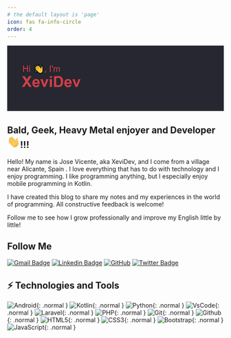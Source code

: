 ```yaml
---
# the default layout is 'page'
icon: fas fa-info-circle
order: 4
---
```

[![Header](/assets/img/headerBueno.png "Header")](https://github.com/XeviDev/)

## Bald, Geek, Heavy Metal enjoyer and Developer <img src="/assets/img/Hi.gif" width="30px"/>!!!

Hello! My name is Jose Vicente, aka XeviDev, and I come from a village near Alicante, Spain . I love everything that has to do with technology and I enjoy programming. I like programming anything, but I especially enjoy mobile programming in Kotlin.

I have created this blog to share my notes and my experiences in the world of programming. All constructive feedback is welcome!

Follow me to see how I grow professionally and improve my English little by little!

<!--[<img width="500" height="320" align="right" src="/images/giphy.gif" alt="👋 Hi there! I'm (XeviDev)|https://github.com/XeviDev)" title="👋 Hi there! I'm (XeviDev|https://github.com/XeviDev)"/>](https://github.com/XeviDev)
-->

## Follow Me


[![Gmail Badge](https://img.shields.io/badge/-jv.martinez.mellado@gmail.com-c14438?style=flat-square&logo=Gmail&logoColor=white&link=mailto:jv.martinez.mellado@gmail.com)](mailto:jv.martinez.mellado@gmail.com)
[![Linkedin Badge](https://img.shields.io/badge/-jvmartinez-blue?style=flat-square&logo=Linkedin&logoColor=white&link=https://www.linkedin.com/in/jose-vicente-mart%C3%ADnez-mellado/)](https://www.linkedin.com/in/jose-vicente-mart%C3%ADnez-mellado/)
[![GitHub](https://img.shields.io/badge/-GitHub-181717?style=flat-square&logo=github&logoColor=white&link=https://github.com/XeviDev)](https://github.com/XeviDev)
[![Twitter Badge](https://img.shields.io/badge/-@XeviDev-00acee?style=flat&logo=Twitter&logoColor=white)](https://twitter.com/intent/follow?screen_name=XeviDev "Follow on Twitter")


## ⚡ Technologies and Tools

![Android](https://img.shields.io/badge/-Android-black?style=for-the-badge&logo=android&color=252334){: .normal }
![Kotlin](https://img.shields.io/badge/-Kotlin-black?style=for-the-badge&logo=kotlin&color=252334){: .normal }
![Python](https://img.shields.io/badge/-Python-black?style=for-the-badge&logo=python&color=252334){: .normal }
![VsCode](https://img.shields.io/badge/-VSCode-black?style=for-the-badge&logo=visualstudio&color=252334){: .normal }
![Laravel](https://img.shields.io/badge/-Laravel-black?style=for-the-badge&logo=laravel&color=252334){: .normal }
![PHP](https://img.shields.io/badge/-PHP-black?style=for-the-badge&logo=php&color=252334){: .normal }
![Git](https://img.shields.io/badge/-Git-black?style=for-the-badge&logo=git&color=252334){: .normal }
![Github](https://img.shields.io/badge/-Github-black?style=for-the-badge&logo=github&color=252334){: .normal }
![HTML5](https://img.shields.io/badge/-HTML5-E34F26?style=for-the-badge&logo=html5&logoColor=white&color=252334){: .normal }
![CSS3](https://img.shields.io/badge/-CSS3-1572B6?style=for-the-badge&logo=css3&color=252334){: .normal }
![Bootstrap](https://img.shields.io/badge/-Bootstrap-563D7C?style=for-the-badge&logo=bootstrap&color=252334){: .normal }
![JavaScript](https://img.shields.io/badge/-JavaScript-black?style=for-the-badge&logo=javascript&color=252334){: .normal }
